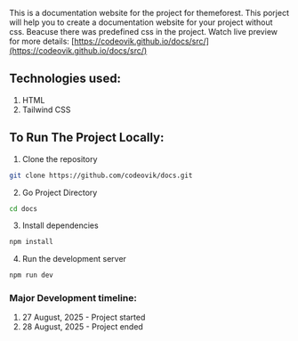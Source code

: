 This is a documentation website for the project for themeforest. This porject will help you to create a documentation website for your project without css. Beacuse there was predefined css in the project. Watch live preview for more details: [https://codeovik.github.io/docs/src/](https://codeovik.github.io/docs/src/)

## Technologies used:
1. HTML
2. Tailwind CSS

## To Run The Project Locally:
1. Clone the repository
```bash
git clone https://github.com/codeovik/docs.git
```
2. Go Project Directory
```bash
cd docs
```
3. Install dependencies
```bash
npm install
```
4. Run the development server
```bash
npm run dev
```

### Major Development timeline:
1. 27 August, 2025 - Project started
2. 28 August, 2025 - Project ended
